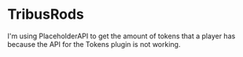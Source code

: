 # TribusRods
I'm using PlaceholderAPI to get the amount of tokens that a player has because the API for the Tokens plugin is not working.
